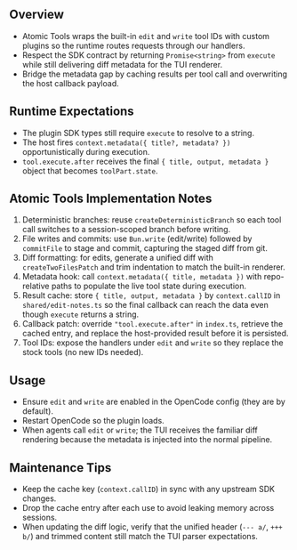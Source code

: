 ## Overview

- Atomic Tools wraps the built-in `edit` and `write` tool IDs with custom plugins so the runtime routes requests through our handlers.
- Respect the SDK contract by returning `Promise<string>` from `execute` while still delivering diff metadata for the TUI renderer.
- Bridge the metadata gap by caching results per tool call and overwriting the host callback payload.

## Runtime Expectations

- The plugin SDK types still require `execute` to resolve to a string.
- The host fires `context.metadata({ title?, metadata? })` opportunistically during execution.
- `tool.execute.after` receives the final `{ title, output, metadata }` object that becomes `toolPart.state`.

## Atomic Tools Implementation Notes

1. Deterministic branches: reuse `createDeterministicBranch` so each tool call switches to a session-scoped branch before writing.
2. File writes and commits: use `Bun.write` (edit/write) followed by `commitFile` to stage and commit, capturing the staged diff from git.
3. Diff formatting: for edits, generate a unified diff with `createTwoFilesPatch` and trim indentation to match the built-in renderer.
4. Metadata hook: call `context.metadata({ title, metadata })` with repo-relative paths to populate the live tool state during execution.
5. Result cache: store `{ title, output, metadata }` by `context.callID` in `shared/edit-notes.ts` so the final callback can reach the data even though `execute` returns a string.
6. Callback patch: override `"tool.execute.after"` in `index.ts`, retrieve the cached entry, and replace the host-provided result before it is persisted.
7. Tool IDs: expose the handlers under `edit` and `write` so they replace the stock tools (no new IDs needed).

## Usage

- Ensure `edit` and `write` are enabled in the OpenCode config (they are by default).
- Restart OpenCode so the plugin loads.
- When agents call `edit` or `write`; the TUI receives the familiar diff rendering because the metadata is injected into the normal pipeline.

## Maintenance Tips

- Keep the cache key (`context.callID`) in sync with any upstream SDK changes.
- Drop the cache entry after each use to avoid leaking memory across sessions.
- When updating the diff logic, verify that the unified header (`--- a/`, `+++ b/`) and trimmed content still match the TUI parser expectations.
